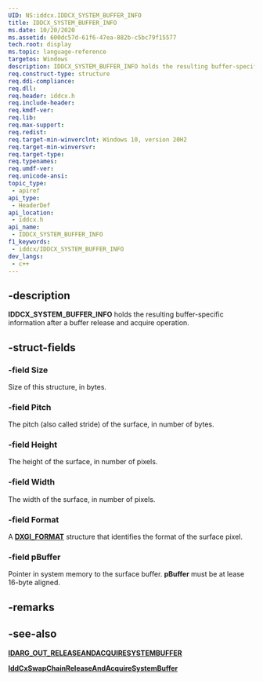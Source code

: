 ```yaml
---
UID: NS:iddcx.IDDCX_SYSTEM_BUFFER_INFO
title: IDDCX_SYSTEM_BUFFER_INFO
ms.date: 10/20/2020
ms.assetid: 600dc57d-61f6-47ea-882b-c5bc79f15577
tech.root: display
ms.topic: language-reference
targetos: Windows
description: IDDCX_SYSTEM_BUFFER_INFO holds the resulting buffer-specific information after a buffer release and acquire operation.
req.construct-type: structure
req.ddi-compliance: 
req.dll: 
req.header: iddcx.h
req.include-header: 
req.kmdf-ver: 
req.lib: 
req.max-support: 
req.redist: 
req.target-min-winverclnt: Windows 10, version 20H2
req.target-min-winversvr: 
req.target-type: 
req.typenames: 
req.umdf-ver: 
req.unicode-ansi: 
topic_type:
 - apiref
api_type:
 - HeaderDef
api_location:
 - iddcx.h
api_name:
 - IDDCX_SYSTEM_BUFFER_INFO
f1_keywords:
 - iddcx/IDDCX_SYSTEM_BUFFER_INFO
dev_langs:
 - c++
---
```


## -description

**IDDCX_SYSTEM_BUFFER_INFO** holds the resulting buffer-specific information after a buffer release and acquire operation.

## -struct-fields

### -field Size

Size of this structure, in bytes.

### -field Pitch

The pitch (also called stride) of the surface, in number of bytes.

### -field Height

The height of the surface, in number of pixels.

### -field Width

The width of the surface, in number of pixels.

### -field Format

A [**DXGI_FORMAT**](/windows/win32/api/dxgiformat/ne-dxgiformat-dxgi_format) structure that identifies the format of the surface pixel.

### -field pBuffer

Pointer in system memory to the surface buffer. **pBuffer** must be at lease 16-byte aligned.

## -remarks

## -see-also

[**IDARG_OUT_RELEASEANDACQUIRESYSTEMBUFFER**](ns-iddcx-idarg_out_releaseandacquiresystembuffer.md)

[**IddCxSwapChainReleaseAndAcquireSystemBuffer**](ns-iddcx-idarg_out_releaseandacquiresystembuffer.md)

